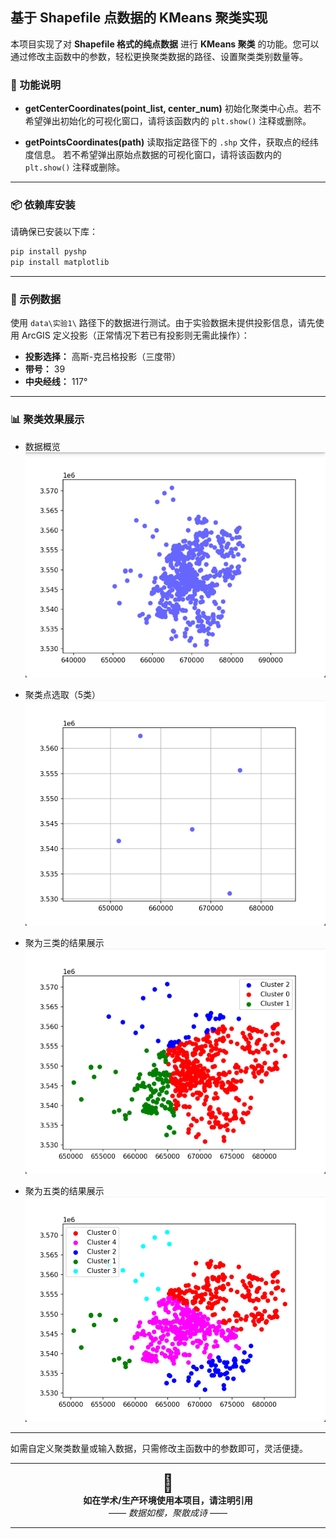 

## 基于 Shapefile 点数据的 KMeans 聚类实现

本项目实现了对 **Shapefile 格式的纯点数据** 进行 **KMeans 聚类** 的功能。您可以通过修改主函数中的参数，轻松更换聚类数据的路径、设置聚类类别数量等。

### 🧭 功能说明

* **getCenterCoordinates(point\_list, center\_num)**
  初始化聚类中心点。若不希望弹出初始化的可视化窗口，请将该函数内的 `plt.show()` 注释或删除。

* **getPointsCoordinates(path)**
  读取指定路径下的 `.shp` 文件，获取点的经纬度信息。
  若不希望弹出原始点数据的可视化窗口，请将该函数内的 `plt.show()` 注释或删除。

---

### 📦 依赖库安装

请确保已安装以下库：

```bash
pip install pyshp
pip install matplotlib
```

---

### 📁 示例数据

使用 `data\实验1\` 路径下的数据进行测试。由于实验数据未提供投影信息，请先使用 ArcGIS 定义投影（正常情况下若已有投影则无需此操作）：

* **投影选择：** 高斯-克吕格投影（三度带）
* **带号：** 39
* **中央经线：** 117°

---

### 📊 聚类效果展示

* 数据概览
  ![数据概览](assets/数据概览.png)

* 聚类点选取（5类）
  ![初始聚类点](assets/初始化聚类点.png)

* 聚为三类的结果展示
  ![三类聚类](assets/三类聚类.png)

* 聚为五类的结果展示
  ![五类聚类](assets/五类聚类.png)

---

如需自定义聚类数量或输入数据，只需修改主函数中的参数即可，灵活便捷。


---

<div align="center">
  <span style="font-size: 2em;">🌸</span>
  <br>
  <b>如在学术/生产环境使用本项目，请注明引用</b>
  <br>
  <i>—— 数据如樱，聚散成诗 ——</i>
</div>

---
